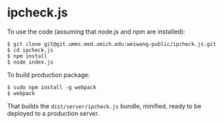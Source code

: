 # ipcheck.js

To use the code (assuming that node.js and npm are installed):

```shell
$ git clone git@git.umms.med.umich.edu:weiwang-public/ipcheck.js.git
$ cd ipcheck.js
$ npm install
$ node index.js
```

To build production package:

```shell
$ sudo npm install -g webpack
$ webpack
```

That builds the `dist/server/ipcheck.js` bundle, minified, ready to be deployed to a production server.
